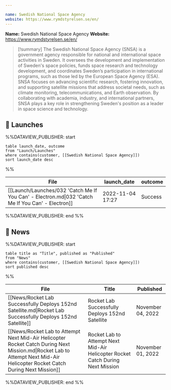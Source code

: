 ```yaml
---

name: Swedish National Space Agency
website: https://www.rymdstyrelsen.se/en/
---
```


**Name:** Swedish National Space Agency
**Website:** https://www.rymdstyrelsen.se/en/

>[!summary]
The Swedish National Space Agency (SNSA) is a government agency responsible for national and international space activities in Sweden. It oversees the development and implementation of Sweden's space policies, funds space research and technology development, and coordinates Sweden’s participation in international programs, such as those led by the European Space Agency (ESA). SNSA focuses on advancing scientific research, fostering innovation, and supporting satellite missions that address societal needs, such as climate monitoring, telecommunications, and Earth observation. By collaborating with academia, industry, and international partners, SNSA plays a key role in strengthening Sweden's position as a leader in space science and technology.


## 🚀 Launches
%%DATAVIEW_PUBLISHER: start
```
table launch_date, outcome
from "Launch/Launches"
where contains(customer, [[Swedish National Space Agency]])
sort launch_date desc
```
%%

| File                                                                                              | launch_date      | outcome |
| ------------------------------------------------------------------------------------------------- | ---------------- | ------- |
| [[Launch/Launches/032 'Catch Me If You Can' - Electron.md\|032 'Catch Me If You Can' - Electron]] | 2022-11-04 17:27 | Success |

%%DATAVIEW_PUBLISHER: end %%

## 📰 News
%%DATAVIEW_PUBLISHER: start
```
table title as "Title", published as "Published"
from "News"
where contains(customer, [[Swedish National Space Agency]])
sort published desc
```
%%

| File                                                                                                                                                                       | Title                                                                           | Published         |
| -------------------------------------------------------------------------------------------------------------------------------------------------------------------------- | ------------------------------------------------------------------------------- | ----------------- |
| [[News/Rocket Lab Successfully Deploys 152nd Satellite.md\|Rocket Lab Successfully Deploys 152nd Satellite]]                                                               | Rocket Lab Successfully Deploys 152nd Satellite                                 | November 04, 2022 |
| [[News/Rocket Lab to Attempt Next Mid-Air Helicopter Rocket Catch During Next Mission.md\|Rocket Lab to Attempt Next Mid-Air Helicopter Rocket Catch During Next Mission]] | Rocket Lab to Attempt Next Mid-Air Helicopter Rocket Catch During Next Mission  | November 01, 2022 |

%%DATAVIEW_PUBLISHER: end %%